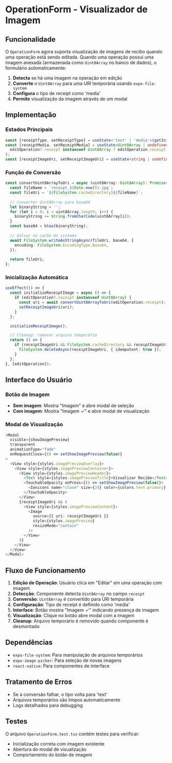 # OperationForm - Visualizador de Imagem

## Funcionalidade

O `OperationForm` agora suporta visualização de imagens de recibo quando uma operação está sendo editada. Quando uma operação possui uma imagem anexada (armazenada como `Uint8Array` no banco de dados), o formulário automaticamente:

1. **Detecta** se há uma imagem na operação em edição
2. **Converte** o `Uint8Array` para uma URI temporária usando `expo-file-system`
3. **Configura** o tipo de receipt como 'media'
4. **Permite** visualização da imagem através de um modal

## Implementação

### Estados Principais

```typescript
const [receiptType, setReceiptType] = useState<'text' | 'media'>(getInitialReceiptType());
const [receiptMedia, setReceiptMedia] = useState<Uint8Array | undefined>(
  editOperation?.receipt instanceof Uint8Array ? editOperation.receipt : undefined
);
const [receiptImageUri, setReceiptImageUri] = useState<string | undefined>(undefined);
```

### Função de Conversão

```typescript
const convertUint8ArrayToUri = async (uint8Array: Uint8Array): Promise<string> => {
  const fileName = `receipt_${Date.now()}.jpg`;
  const fileUri = `${FileSystem.cacheDirectory}${fileName}`;
  
  // Converter Uint8Array para base64
  let binaryString = '';
  for (let i = 0; i < uint8Array.length; i++) {
    binaryString += String.fromCharCode(uint8Array[i]);
  }
  const base64 = btoa(binaryString);
  
  // Salvar no cache do sistema
  await FileSystem.writeAsStringAsync(fileUri, base64, {
    encoding: FileSystem.EncodingType.Base64,
  });
  
  return fileUri;
};
```

### Inicialização Automática

```typescript
useEffect(() => {
  const initializeReceiptImage = async () => {
    if (editOperation?.receipt instanceof Uint8Array) {
      const uri = await convertUint8ArrayToUri(editOperation.receipt);
      setReceiptImageUri(uri);
    }
  };

  initializeReceiptImage();

  // Cleanup: remover arquivo temporário
  return () => {
    if (receiptImageUri && FileSystem.cacheDirectory && receiptImageUri.startsWith(FileSystem.cacheDirectory)) {
      FileSystem.deleteAsync(receiptImageUri, { idempotent: true });
    }
  };
}, [editOperation]);
```

## Interface do Usuário

### Botão de Imagem

- **Sem imagem**: Mostra "Imagem" e abre modal de seleção
- **Com imagem**: Mostra "Imagem ✓" e abre modal de visualização

### Modal de Visualização

```typescript
<Modal
  visible={showImagePreview}
  transparent
  animationType="fade"
  onRequestClose={() => setShowImagePreview(false)}
>
  <View style={styles.imagePreviewOverlay}>
    <View style={styles.imagePreviewContainer}>
      <View style={styles.imagePreviewHeader}>
        <Text style={styles.imagePreviewTitle}>Visualizar Recibo</Text>
        <TouchableOpacity onPress={() => setShowImagePreview(false)}>
          <Ionicons name="close" size={24} color={colors.text.primary} />
        </TouchableOpacity>
      </View>
      {receiptImageUri && (
        <View style={styles.imagePreviewContent}>
          <Image
            source={{ uri: receiptImageUri }}
            style={styles.imagePreview}
            resizeMode="contain"
          />
        </View>
      )}
    </View>
  </View>
</Modal>
```

## Fluxo de Funcionamento

1. **Edição de Operação**: Usuário clica em "Editar" em uma operação com imagem
2. **Detecção**: Componente detecta `Uint8Array` no campo `receipt`
3. **Conversão**: `Uint8Array` é convertido para URI temporária
4. **Configuração**: Tipo de receipt é definido como 'media'
5. **Interface**: Botão mostra "Imagem ✓" indicando presença de imagem
6. **Visualização**: Clique no botão abre modal com a imagem
7. **Cleanup**: Arquivo temporário é removido quando componente é desmontado

## Dependências

- `expo-file-system`: Para manipulação de arquivos temporários
- `expo-image-picker`: Para seleção de novas imagens
- `react-native`: Para componentes de interface

## Tratamento de Erros

- Se a conversão falhar, o tipo volta para 'text'
- Arquivos temporários são limpos automaticamente
- Logs detalhados para debugging

## Testes

O arquivo `OperationForm.test.tsx` contém testes para verificar:
- Inicialização correta com imagem existente
- Abertura do modal de visualização
- Comportamento do botão de imagem 